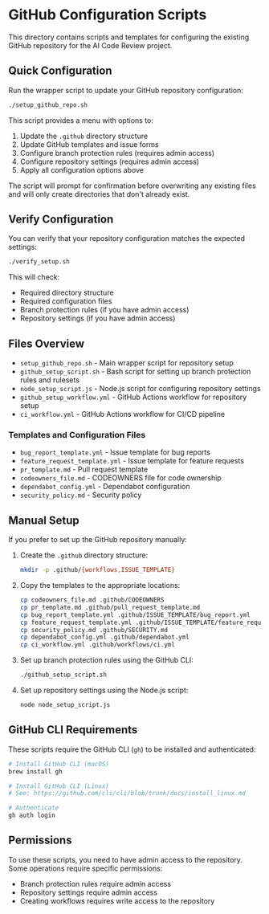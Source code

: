 # GitHub Configuration Scripts

This directory contains scripts and templates for configuring the existing GitHub repository for the AI Code Review project.

## Quick Configuration

Run the wrapper script to update your GitHub repository configuration:

```bash
./setup_github_repo.sh
```

This script provides a menu with options to:
1. Update the `.github` directory structure
2. Update GitHub templates and issue forms
3. Configure branch protection rules (requires admin access)
4. Configure repository settings (requires admin access)
5. Apply all configuration options above

The script will prompt for confirmation before overwriting any existing files and will only create directories that don't already exist.

## Verify Configuration

You can verify that your repository configuration matches the expected settings:

```bash
./verify_setup.sh
```

This will check:
- Required directory structure
- Required configuration files
- Branch protection rules (if you have admin access)
- Repository settings (if you have admin access)

## Files Overview

- `setup_github_repo.sh` - Main wrapper script for repository setup
- `github_setup_script.sh` - Bash script for setting up branch protection rules and rulesets
- `node_setup_script.js` - Node.js script for configuring repository settings
- `github_setup_workflow.yml` - GitHub Actions workflow for repository setup
- `ci_workflow.yml` - GitHub Actions workflow for CI/CD pipeline

### Templates and Configuration Files

- `bug_report_template.yml` - Issue template for bug reports
- `feature_request_template.yml` - Issue template for feature requests
- `pr_template.md` - Pull request template
- `codeowners_file.md` - CODEOWNERS file for code ownership
- `dependabot_config.yml` - Dependabot configuration
- `security_policy.md` - Security policy

## Manual Setup

If you prefer to set up the GitHub repository manually:

1. Create the `.github` directory structure:
   ```bash
   mkdir -p .github/{workflows,ISSUE_TEMPLATE}
   ```

2. Copy the templates to the appropriate locations:
   ```bash
   cp codeowners_file.md .github/CODEOWNERS
   cp pr_template.md .github/pull_request_template.md
   cp bug_report_template.yml .github/ISSUE_TEMPLATE/bug_report.yml
   cp feature_request_template.yml .github/ISSUE_TEMPLATE/feature_request.yml
   cp security_policy.md .github/SECURITY.md
   cp dependabot_config.yml .github/dependabot.yml
   cp ci_workflow.yml .github/workflows/ci.yml
   ```

3. Set up branch protection rules using the GitHub CLI:
   ```bash
   ./github_setup_script.sh
   ```

4. Set up repository settings using the Node.js script:
   ```bash
   node node_setup_script.js
   ```

## GitHub CLI Requirements

These scripts require the GitHub CLI (`gh`) to be installed and authenticated:

```bash
# Install GitHub CLI (macOS)
brew install gh

# Install GitHub CLI (Linux)
# See: https://github.com/cli/cli/blob/trunk/docs/install_linux.md

# Authenticate
gh auth login
```

## Permissions

To use these scripts, you need to have admin access to the repository. Some operations require specific permissions:

- Branch protection rules require admin access
- Repository settings require admin access
- Creating workflows requires write access to the repository